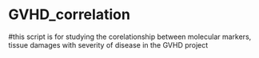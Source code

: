 # GVHD_correlation
#this script is for studying the corelationship between molecular markers, tissue damages with severity of disease in the GVHD project
